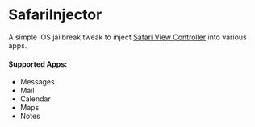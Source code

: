# SafariInjector

A simple iOS jailbreak tweak to inject [Safari View Controller](https://developer.apple.com/documentation/safariservices/sfsafariviewcontroller?language=objc) into various apps. <!-- Tested and works on iOS 13.6.1. -->

#### Supported Apps:

* Messages
* Mail
* Calendar
* Maps
* Notes